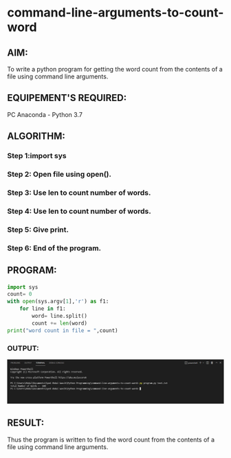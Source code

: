 # command-line-arguments-to-count-word
## AIM:
To write a python program for getting the word count from the contents of a file using command line arguments.
## EQUIPEMENT'S REQUIRED: 
PC
Anaconda - Python 3.7
## ALGORITHM: 
### Step 1:import sys

### Step 2: Open file using open().
 
### Step 3: Use len to count number of words.

### Step 4: Use len to count number of words.

### Step 5: Give print.

### Step 6: End of the program.

## PROGRAM:
```python
import sys
count= 0
with open(sys.argv[1],'r') as f1:
    for line in f1:
        word= line.split()
        count += len(word)
print("word count in file = ",count)
```

### OUTPUT:
![output](/pravin.png)



## RESULT:
Thus the program is written to find the word count from the contents of a file using command line arguments.
